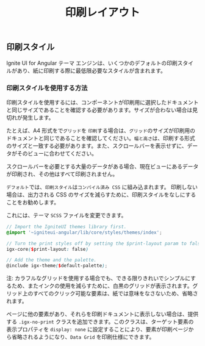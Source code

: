 ﻿---
title: 印刷レイアウト
_description: 
_keywords: Ignite UI for Angular, UI コントロール, Angular ウィジェット, web ウィジェット, UI ウィジェット, Angular, ネイティブ Angular コンポーネント スイート, ネイティブ Angular コントロール, ネイティブ Angular コンポーネント ライブラリ、印刷スタイル、@media 印刷 
_language: ja
---

## 印刷スタイル
<p class="highlight">Ignite UI for Angular テーマ エンジンは、いくつかのデフォルトの印刷スタイルがあり、紙に印刷する際に最低限必要なスタイルが含まれます。</p>
<div class="divider--half"></div>

### 印刷スタイルを使用する方法

印刷スタイルを使用するには、コンポーネントが印刷用に選択したドキュメントと同じサイズであることを確認する必要があります。サイズが合わない場合は見切れが発生します。 

たとえば、A4 形式をで`グリッド`を `印刷`する場合は、`グリッド`のサイズが印刷用のドキュメントと同じであることを確認してください。`幅と高さ`は、印刷する形式のサイズと一致する必要があります。また、スクロールバーを表示せずに、データがそのビューに合わせてください。

スクロールバーを必要とする大量のデータがある場合、現在ビューにあるデータが印刷され、その他はすべて印刷されません。

`デフォルト`では、`印刷スタイル`は`コンパイル済み CSS` に組み込まれます。
印刷しない場合は、出力される CSS のサイズを減らすために、印刷スタイルをなしにすることをお勧めします。
 
これには、テーマ `SCSS` ファイルを変更できます。
```scss
// Import the IgniteUI themes library first.
@import '~igniteui-angular/lib/core/styles/themes/index';

// Turn the print styles off by setting the $print-layout param to false.
igx-core($print-layout: false)

// Add the theme and the palette.
@include igx-theme($default-palette);
```

注: カラフルなグリッドを使用する場合でも、できる限りきれいでシンプルにするため、またインクの使用を減らすために、白黒のグリッドが表示されます。グリッド上のすべてのクリック可能な要素は、紙では意味をなさないため、省略されます。

ページに他の要素があり、それらを印刷ドキュメントに表示しない場合は、提供する `.igx-no-print` クラスを追加できます。このクラスは、ターゲット要素の表示プロパティを `display: none` に設定することにより、要素が印刷ページから省略されるようになり、`Data Grid` を印刷仕様にできます。
